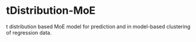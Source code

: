 # tDistribution-MoE
t distribution based MoE model for prediction and in model-based clustering of regression data.
